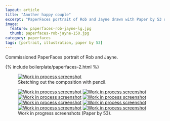 ```yaml
---
layout: article
title: "Another happy couple"
excerpt: "PaperFaces portrait of Rob and Jayne drawn with Paper by 53 on an iPad."
image: 
  feature: paperfaces-rob-jayne-lg.jpg
  thumb: paperfaces-rob-jayne-150.jpg
category: paperfaces
tags: [portrait, illustration, paper by 53]
---
```


Commissioned PaperFaces portrait of Rob and Jayne.

{% include boilerplate/paperfaces-2.html %}

<figure>
  <a href="{{ site.url }}/images/paperfaces-rob-jayne-process-1-lg.jpg"><img src="{{ site.url }}/images/paperfaces-rob-jayne-process-1-750.jpg" alt="Work in process screenshot"></a>
  <figcaption>Sketching out the composition with pencil.</figcaption>
</figure>

<figure class="half">
  <a href="{{ site.url }}/images/paperfaces-rob-jayne-process-2-lg.jpg"><img src="{{ site.url }}/images/paperfaces-rob-jayne-process-2-600.jpg" alt="Work in process screenshot"></a>
  <a href="{{ site.url }}/images/paperfaces-rob-jayne-process-3-lg.jpg"><img src="{{ site.url }}/images/paperfaces-rob-jayne-process-3-600.jpg" alt="Work in process screenshot"></a>
  <a href="{{ site.url }}/images/paperfaces-rob-jayne-process-4-lg.jpg"><img src="{{ site.url }}/images/paperfaces-rob-jayne-process-4-600.jpg" alt="Work in process screenshot"></a>
  <a href="{{ site.url }}/images/paperfaces-rob-jayne-process-5-lg.jpg"><img src="{{ site.url }}/images/paperfaces-rob-jayne-process-5-600.jpg" alt="Work in process screenshot"></a>
  <a href="{{ site.url }}/images/paperfaces-rob-jayne-process-6-lg.jpg"><img src="{{ site.url }}/images/paperfaces-rob-jayne-process-6-600.jpg" alt="Work in process screenshot"></a>
  <a href="{{ site.url }}/images/paperfaces-rob-jayne-process-7-lg.jpg"><img src="{{ site.url }}/images/paperfaces-rob-jayne-process-7-600.jpg" alt="Work in process screenshot"></a>
  <a href="{{ site.url }}/images/paperfaces-rob-jayne-process-8-lg.jpg"><img src="{{ site.url }}/images/paperfaces-rob-jayne-process-8-600.jpg" alt="Work in process screenshot"></a>
  <a href="{{ site.url }}/images/paperfaces-rob-jayne-process-9-lg.jpg"><img src="{{ site.url }}/images/paperfaces-rob-jayne-process-9-600.jpg" alt="Work in process screenshot"></a>
  <figcaption>Work in progress screenshots (Paper by 53).</figcaption>
</figure>